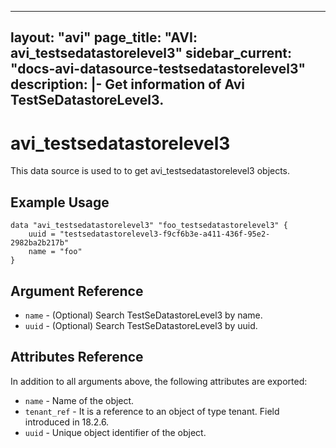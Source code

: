 <!--
    Copyright 2021 VMware, Inc.
    SPDX-License-Identifier: Mozilla Public License 2.0
-->
---
layout: "avi"
page_title: "AVI: avi_testsedatastorelevel3"
sidebar_current: "docs-avi-datasource-testsedatastorelevel3"
description: |-
  Get information of Avi TestSeDatastoreLevel3.
---

# avi_testsedatastorelevel3

This data source is used to to get avi_testsedatastorelevel3 objects.

## Example Usage

```hcl
data "avi_testsedatastorelevel3" "foo_testsedatastorelevel3" {
    uuid = "testsedatastorelevel3-f9cf6b3e-a411-436f-95e2-2982ba2b217b"
    name = "foo"
}
```

## Argument Reference

* `name` - (Optional) Search TestSeDatastoreLevel3 by name.
* `uuid` - (Optional) Search TestSeDatastoreLevel3 by uuid.

## Attributes Reference

In addition to all arguments above, the following attributes are exported:

* `name` - Name of the object.
* `tenant_ref` - It is a reference to an object of type tenant. Field introduced in 18.2.6.
* `uuid` - Unique object identifier of the object.

